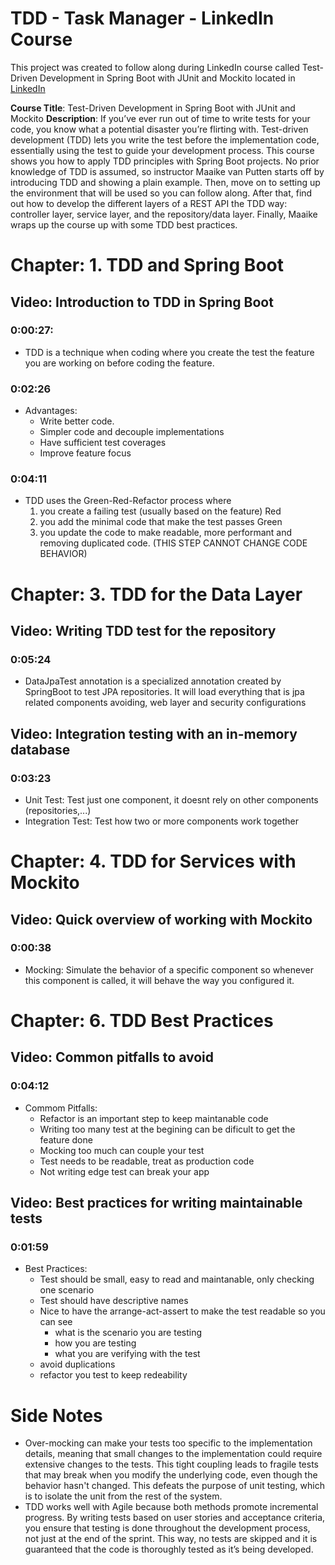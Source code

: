 # TDD - Task Manager - LinkedIn Course

This project was created to follow along during LinkedIn course called Test-Driven Development in Spring Boot with JUnit and Mockito located in [LinkedIn](https://www.linkedin.com/learning/test-driven-development-in-spring-boot-with-junit-and-mockito/test-driven-development-in-spring-boot?contextUrn=urn%3Ali%3AlearningCollection%3A7311373442178531328&u=26281682)

**Course Title**: Test-Driven Development in Spring Boot with JUnit and Mockito
**Description**: If you’ve ever run out of time to write tests for your code, you know what a potential disaster you’re flirting with. Test-driven development (TDD) lets you write the test before the implementation code, essentially using the test to guide your development process. This course shows you how to apply TDD principles with Spring Boot projects. No prior knowledge of TDD is assumed, so instructor Maaike van Putten starts off by introducing TDD and showing a plain example. Then, move on to setting up the environment that will be used so you can follow along. After that, find out how to develop the different layers of a REST API the TDD way: controller layer, service layer, and the repository/data layer. Finally, Maaike wraps up the course up with some TDD best practices.

# Chapter: 1. TDD and Spring Boot

## Video: Introduction to TDD in Spring Boot
### 0:00:27: 
- TDD is a technique when coding where you create the test the feature you are working on before coding the feature.

### 0:02:26            
- Advantages:
    - Write better code.
    - Simpler code and decouple implementations
    - Have sufficient test coverages
    - Improve feature focus

### 0:04:11            
- TDD uses the Green-Red-Refactor process where
    1. you create a failing test (usually based on the feature) Red
    2. you add the minimal code that make the test passes Green
    3. you update the code to make readable, more performant and removing duplicated code. (THIS STEP CANNOT CHANGE CODE BEHAVIOR)

# Chapter: 3. TDD for the Data Layer
## Video: Writing TDD test for the repository
### 0:05:24            
- DataJpaTest annotation is a specialized annotation created by SpringBoot to test JPA repositories. It will load everything that is jpa related components avoiding, web layer and security configurations

## Video: Integration testing with an in-memory database
### 0:03:23            
- Unit Test: Test just one component, it doesnt rely on other components (repositories,...)
- Integration Test: Test how two or more components work together

# Chapter: 4. TDD for Services with Mockito
## Video: Quick overview of working with Mockito
### 0:00:38            
- Mocking: Simulate the behavior of a specific component so whenever this component is called, it will behave the way you configured it.

# Chapter: 6. TDD Best Practices
## Video: Common pitfalls to avoid
### 0:04:12            
- Commom Pitfalls:
    - Refactor is an important step to keep maintanable code
    - Writing too many test at the begining can be dificult to get the feature done
    - Mocking too much can couple your test
    - Test needs to be readable, treat as production code
    - Not writing edge test can break your app

## Video: Best practices for writing maintainable tests
### 0:01:59            
- Best Practices:
    - Test should be small, easy to read and maintanable, only checking one scenario
    - Test should have descriptive names
    - Nice to have the arrange-act-assert to make the test readable so you can see
        - what is the scenario you are testing
        - how you are testing
        - what you are verifying with the test
    - avoid duplications
    - refactor you test to keep redeability

# Side Notes
- Over-mocking can make your tests too specific to the implementation details, meaning that small changes to the implementation could require extensive changes to the tests. This tight coupling leads to fragile tests that may break when you modify the underlying code, even though the behavior hasn't changed. This defeats the purpose of unit testing, which is to isolate the unit from the rest of the system.
- TDD works well with Agile because both methods promote incremental progress. By writing tests based on user stories and acceptance criteria, you ensure that testing is done throughout the development process, not just at the end of the sprint. This way, no tests are skipped and it is guaranteed that the code is thoroughly tested as it’s being developed.
